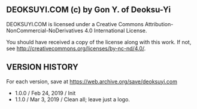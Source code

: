DEOKSUYI.COM (c) by Gon Y. of Deoksu-Yi
---------------------------------------
DEOKSUYI.COM is licensed under a Creative Commons 
Attribution-NonCommercial-NoDerivatives 4.0 International License.

You should have received a copy of the license along with this
work. If not, see <http://creativecommons.org/licenses/by-nc-nd/4.0/>.


VERSION HISTORY
---------------
For each version, save at https://web.archive.org/save/deoksuyi.com
- 1.0.0 / Feb 24, 2019 / Init 
- 1.1.0 / Mar  3, 2019 / Clean all; leave just a logo.
